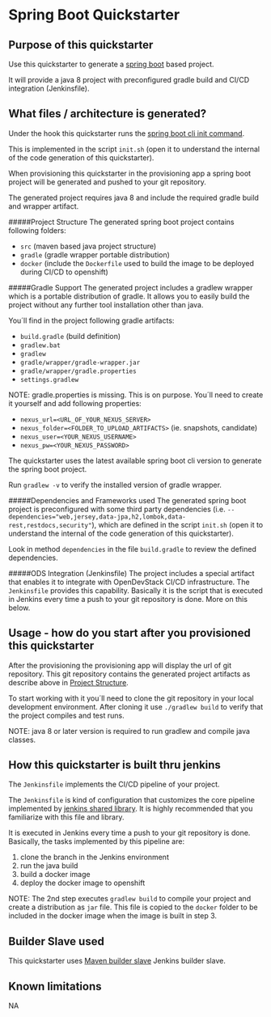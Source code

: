 # Spring Boot Quickstarter

## Purpose of this quickstarter
Use this quickstarter to generate a [spring boot](https://www.tutorialspoint.com/spring_boot/index.htm) based project.

It will provide a java 8 project with preconfigured gradle build and CI/CD integration (Jenkinsfile).

## What files / architecture is generated?
Under the hook this quickstarter runs the [spring boot cli init command](https://docs.spring.io/spring-boot/docs/current/reference/htmlsingle/#cli-init).

This is implemented in the script ```init.sh``` (open it to understand the internal of the code generation of this quickstarter).

When provisioning this quickstarter in the provisioning app a spring boot project will be generated and pushed to your git repository.

The generated project requires java 8 and include the required gradle build and wrapper artifact.

#####Project Structure
The generated spring boot project contains following folders:
+ ```src``` (maven based java project structure)
+ ```gradle``` (gradle wrapper portable distribution)
+ ```docker``` (include the ```Dockerfile``` used to build the image to be deployed during CI/CD to openshift)

#####Gradle Support
The generated project includes a gradlew wrapper which is a portable distribution of gradle.
It allows you to easily build the project without any further tool installation other than java.    

You´ll find in the project following gradle artifacts:
+ ```build.gradle``` (build definition)
+ ```gradlew.bat```
+ ```gradlew```
+ ```gradle/wrapper/gradle-wrapper.jar```
+ ```gradle/wrapper/gradle.properties```
+ ```settings.gradlew```

NOTE: gradle.properties is missing. This is on purpose. You´ll need to create it yourself and add following properties:
+ ```nexus_url=<URL_OF_YOUR_NEXUS_SERVER>```
+ ```nexus_folder=<FOLDER_TO_UPLOAD_ARTIFACTS>``` (ie. snapshots, candidate)
+ ```nexus_user=<YOUR_NEXUS_USERNAME>```
+ ```nexus_pw=<YOUR_NEXUS_PASSWORD>```

The quickstarter uses the latest available spring boot cli version to generate the spring boot project.

Run ```gradlew -v``` to verify the installed version of gradle wrapper.

#####Dependencies and Frameworks used
The generated spring boot project is preconfigured with some third party dependencies (i.e. ```--dependencies="web,jersey,data-jpa,h2,lombok,data-rest,restdocs,security"```), which are defined in the script ```init.sh``` (open it to understand the internal of the code generation of this quickstarter).

Look in method ```dependencies``` in the file ```build.gradle``` to review the defined dependencies.   

#####ODS Integration (Jenkinsfile)
The project includes a special artifact that enables it to integrate with OpenDevStack CI/CD infrastructure.
The ```Jenkinsfile``` provides this capability.
Basically it is the script that is executed in Jenkins every time a push to your git repository is done. More on this below.

## Usage - how do you start after you provisioned this quickstarter
After the provisioning the provisioning app will display the url of git repository.
This git repository contains the generated project artifacts as describe above in [Project Structure](#project-structure). 

To start working with it you´ll need to clone the git repository in your local development environment.
After cloning it use ```./gradlew build``` to verify that the project compiles and test runs.

NOTE: java 8 or later version is required to run gradlew and compile java classes.     

## How this quickstarter is built thru jenkins
The ```Jenkinsfile``` implements the CI/CD pipeline of your project.

The ```Jenkinsfile``` is kind of configuration that customizes the core pipeline implemented by [jenkins shared library](https://github.com/opendevstack/ods-jenkins-shared-library).
It is highly recommended that you familiarize with this file and library.
 
It is executed in Jenkins every time a push to your git repository is done.
Basically, the tasks implemented by this pipeline are:
1. clone the branch in the Jenkins environment
1. run the java build
1. build a docker image
1. deploy the docker image to openshift

NOTE: The 2nd step executes ```gradlew build``` to compile your project and create a distribution as ```jar``` file. 
This file is copied to the ```docker``` folder to be included in the docker image when the image is built in step 3.  

## Builder Slave used

This quickstarter uses
[Maven builder slave](https://github.com/opendevstack/ods-project-quickstarters/tree/master/jenkins-slaves/maven) Jenkins builder slave.

## Known limitations

NA